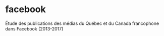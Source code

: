 # facebook
Étude des publications des médias du Québec et du Canada francophone dans Facebook (2013-2017)
